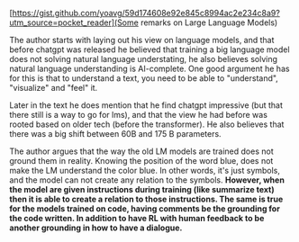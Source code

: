 [https://gist.github.com/yoavg/59d174608e92e845c8994ac2e234c8a9?utm_source=pocket_reader](Some remarks on Large Language Models)

The author starts with laying out his view on language models, and that before chatgpt was released he believed that training a big language model does not solving natural language understating, he also believes solving natural language understanding is AI-complete. One good argument he has for this is that to understand a text, you need to be able to "understand", "visualize" and "feel" it.

Later in the text he does mention that he find chatgpt impressive (but that there still is a way to go for lms), and that the view he had before was rooted based on older tech (before the transformer). He also believes that there was a big shift between 60B and 175 B parameters.

The author argues that the way the old LM models are trained does not ground them in reality. Knowing the position of the word blue, does not make the LM understand the color blue. In other words, it's just symbols, and the model can not create any relation to the symbols.
**However, when the model are given instructions during training (like summarize text) then it is able to create a relation to those instructions. The same is true for the models trained on code, having comments be the grounding for the code written. In addition to have RL with human feedback to be another grounding in how to have a dialogue.**


